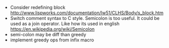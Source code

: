 - Consider redefining block http://www.lispworks.com/documentation/lw51/CLHS/Body/s_block.htm
- Switch comment syntax to C style. Semicolon is too useful. It could be used as a join operator. Like how its used in english https://en.wikipedia.org/wiki/Semicolon
- semi-colon may be diff than greedy
- implement greedy ops from infix macro
